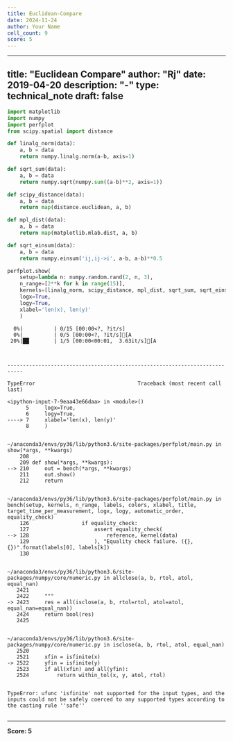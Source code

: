```yaml
---
title: Euclidean-Compare
date: 2024-11-24
author: Your Name
cell_count: 9
score: 5
---
```


---
title: "Euclidean Compare"
author: "Rj"
date: 2019-04-20
description: "-"
type: technical_note
draft: false
---

```python
import matplotlib
import numpy
import perfplot
from scipy.spatial import distance
```


```python
def linalg_norm(data):
    a, b = data
    return numpy.linalg.norm(a-b, axis=1)
```


```python
def sqrt_sum(data):
    a, b = data
    return numpy.sqrt(numpy.sum((a-b)**2, axis=1))
```


```python
def scipy_distance(data):
    a, b = data
    return map(distance.euclidean, a, b)
```


```python
def mpl_dist(data):
    a, b = data
    return map(matplotlib.mlab.dist, a, b)

```


```python
def sqrt_einsum(data):
    a, b = data
    return numpy.einsum('ij,ij->i', a-b, a-b)**0.5
```


```python
perfplot.show(
    setup=lambda n: numpy.random.rand(2, n, 3),
    n_range=[2**k for k in range(15)],
    kernels=[linalg_norm, scipy_distance, mpl_dist, sqrt_sum, sqrt_einsum],
    logx=True,
    logy=True,
    xlabel='len(x), len(y)'
    )
```

      0%|          | 0/15 [00:00<?, ?it/s]
      0%|          | 0/5 [00:00<?, ?it/s][A
     20%|██        | 1/5 [00:00<00:01,  3.63it/s][A



    ---------------------------------------------------------------------------

    TypeError                                 Traceback (most recent call last)

    <ipython-input-7-9eaa43e66daa> in <module>()
          5     logx=True,
          6     logy=True,
    ----> 7     xlabel='len(x), len(y)'
          8     )


    ~/anaconda3/envs/py36/lib/python3.6/site-packages/perfplot/main.py in show(*args, **kwargs)
        208 
        209 def show(*args, **kwargs):
    --> 210     out = bench(*args, **kwargs)
        211     out.show()
        212     return


    ~/anaconda3/envs/py36/lib/python3.6/site-packages/perfplot/main.py in bench(setup, kernels, n_range, labels, colors, xlabel, title, target_time_per_measurement, logx, logy, automatic_order, equality_check)
        126                 if equality_check:
        127                     assert equality_check(
    --> 128                         reference, kernel(data)
        129                     ), "Equality check failure. ({}, {})".format(labels[0], labels[k])
        130 


    ~/anaconda3/envs/py36/lib/python3.6/site-packages/numpy/core/numeric.py in allclose(a, b, rtol, atol, equal_nan)
       2421 
       2422     """
    -> 2423     res = all(isclose(a, b, rtol=rtol, atol=atol, equal_nan=equal_nan))
       2424     return bool(res)
       2425 


    ~/anaconda3/envs/py36/lib/python3.6/site-packages/numpy/core/numeric.py in isclose(a, b, rtol, atol, equal_nan)
       2520 
       2521     xfin = isfinite(x)
    -> 2522     yfin = isfinite(y)
       2523     if all(xfin) and all(yfin):
       2524         return within_tol(x, y, atol, rtol)


    TypeError: ufunc 'isfinite' not supported for the input types, and the inputs could not be safely coerced to any supported types according to the casting rule ''safe''



```python

```


---
**Score: 5**